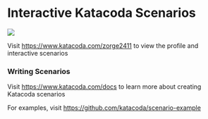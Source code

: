 # Interactive Katacoda Scenarios

[![](http://shields.katacoda.com/katacoda/zorge2411/count.svg)](https://www.katacoda.com/zorge2411 "Get your profile on Katacoda.com")

Visit https://www.katacoda.com/zorge2411 to view the profile and interactive scenarios

### Writing Scenarios
Visit https://www.katacoda.com/docs to learn more about creating Katacoda scenarios

For examples, visit https://github.com/katacoda/scenario-example
